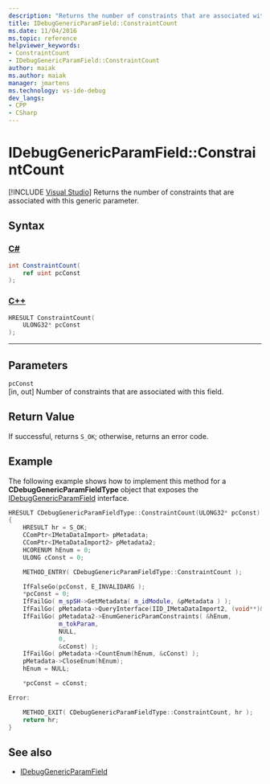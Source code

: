 ```yaml
---
description: "Returns the number of constraints that are associated with this generic parameter."
title: IDebugGenericParamField::ConstraintCount
ms.date: 11/04/2016
ms.topic: reference
helpviewer_keywords:
- ConstraintCount
- IDebugGenericParamField::ConstraintCount
author: maiak
ms.author: maiak
manager: jmartens
ms.technology: vs-ide-debug
dev_langs:
- CPP
- CSharp
---
```

# IDebugGenericParamField::ConstraintCount

 [!INCLUDE [Visual Studio](~/includes/applies-to-version/vs-windows-only.md)]
Returns the number of constraints that are associated with this generic parameter.

## Syntax

### [C#](#tab/csharp)
```csharp
int ConstraintCount(
    ref uint pcConst
);
```
### [C++](#tab/cpp)
```cpp
HRESULT ConstraintCount(
    ULONG32* pcConst
);
```
---

## Parameters
`pcConst`\
[in, out] Number of constraints that are associated with this field.

## Return Value
If successful, returns `S_OK`; otherwise, returns an error code.

## Example
The following example shows how to implement this method for a **CDebugGenericParamFieldType** object that exposes the [IDebugGenericParamField](../../../extensibility/debugger/reference/idebuggenericparamfield.md) interface.

```cpp
HRESULT CDebugGenericParamFieldType::ConstraintCount(ULONG32* pcConst)
{
    HRESULT hr = S_OK;
    CComPtr<IMetaDataImport> pMetadata;
    CComPtr<IMetaDataImport2> pMetadata2;
    HCORENUM hEnum = 0;
    ULONG cConst = 0;

    METHOD_ENTRY( CDebugGenericParamFieldType::ConstraintCount );

    IfFalseGo(pcConst, E_INVALIDARG );
    *pcConst = 0;
    IfFailGo( m_spSH->GetMetadata( m_idModule, &pMetadata ) );
    IfFailGo( pMetadata->QueryInterface(IID_IMetaDataImport2, (void**)&pMetadata2) );
    IfFailGo( pMetadata2->EnumGenericParamConstraints( &hEnum,
              m_tokParam,
              NULL,
              0,
              &cConst) );
    IfFailGo( pMetadata->CountEnum(hEnum, &cConst) );
    pMetadata->CloseEnum(hEnum);
    hEnum = NULL;

    *pcConst = cConst;

Error:

    METHOD_EXIT( CDebugGenericParamFieldType::ConstraintCount, hr );
    return hr;
}
```

## See also
- [IDebugGenericParamField](../../../extensibility/debugger/reference/idebuggenericparamfield.md)
